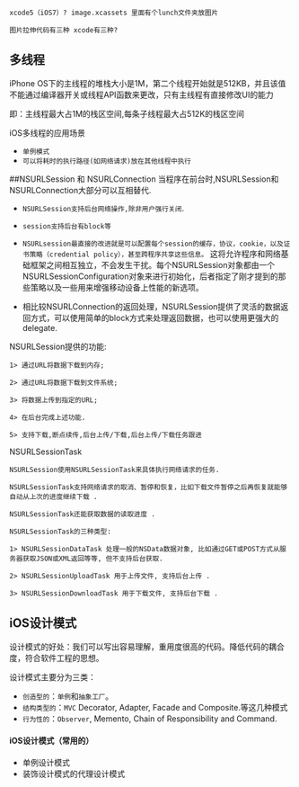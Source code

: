 ```objc
xcode5（iOS7）? image.xcassets 里面有个lunch文件夹放图片

图片拉伸代码有三种 xcode有三种?
```

## 多线程
iPhone OS下的主线程的堆栈大小是1M，第二个线程开始就是512KB，并且该值不能通过编译器开关或线程API函数来更改，只有主线程有直接修改UI的能力

即：主线程最大占1M的栈区空间,每条子线程最大占512K的栈区空间

iOS多线程的应用场景
- `单例模式`
- `可以将耗时的执行路径(如网络请求)放在其他线程中执行`



 ##NSURLSession 和 NSURLConnection
 当程序在前台时,NSURLSession和NSURLConnection大部分可以互相替代.
 
- `NSURLSession支持后台网络操作,除非用户强行关闭`.

- `session支持后台有block等`

- `NSURLsession最直接的改进就是可以配置每个session的缓存，协议，cookie，以及证书策略（credential policy），甚至跨程序共享这些信息。`
这将允许程序和网络基础框架之间相互独立，不会发生干扰。每个NSURLSession对象都由一个NSURLSessionConfiguration对象来进行初始化，后者指定了刚才提到的那些策略以及一些用来增强移动设备上性能的新选项。

- 相比较NSURLConnection的返回处理，NSURLSession提供了灵活的数据返回方式，可以使用简单的block方式来处理返回数据，也可以使用更强大的delegate.

NSURLSession提供的功能:

    1> 通过URL将数据下载到内存;    

    2> 通过URL将数据下载到文件系统;

    3> 将数据上传到指定的URL;

    4> 在后台完成上述功能.

    5> 支持下载,断点续传,后台上传/下载,后台上传/下载任务跟进
    
NSURLSessionTask

    NSURLSession使用NSURLSessionTask来具体执行网络请求的任务.

    NSURLSessionTask支持网络请求的取消、暂停和恢复，比如下载文件暂停之后再恢复就能够自动从上次的进度继续下载 .

    NSURLSessionTask还能获取数据的读取进度 .

    NSURLSessionTask的三种类型:

    1> NSURLSessionDataTask 处理一般的NSData数据对象, 比如通过GET或POST方式从服务器获取JSON或XML返回等等, 但不支持后台获取.

    2> NSURLSessionUploadTask 用于上传文件, 支持后台上传 .

    3> NSURLSessionDownloadTask 用于下载文件, 支持后台下载 .
    
    
    
## iOS设计模式
设计模式的好处：我们可以写出容易理解，重用度很高的代码。降低代码的耦合度，符合软件工程的思想。

设计模式主要分为三类：
- `创造型的`：`单例`和`抽象工厂`。
- `结构类型的`：`MVC`  Decorator, Adapter, Facade and Composite.等这几种模式
- `行为性的`：`Observer`, Memento, Chain of Responsibility and Command.

#### iOS设计模式（常用的）
- 单例设计模式
- 装饰设计模式的代理设计模式
